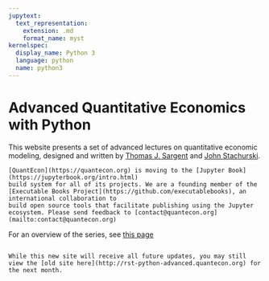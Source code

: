 ```yaml
---
jupytext:
  text_representation:
    extension: .md
    format_name: myst
kernelspec:
  display_name: Python 3
  language: python
  name: python3
---
```


# Advanced Quantitative Economics with Python

This website presents a set of advanced lectures on quantitative economic modeling, designed and written by
[Thomas J. Sargent](http://www.tomsargent.com/) and [John Stachurski](http://johnstachurski.net/).

```{admonition} News
[QuantEcon](https://quantecon.org) is moving to the [Jupyter Book](https://jupyterbook.org/intro.html)
build system for all of its projects. We are a founding member of the
[Executable Books Project](https://github.com/executablebooks), an international collaboration to
build open source tools that facilitate publishing using the Jupyter
ecosystem. Please send feedback to [contact@quantecon.org](mailto:contact@quantecon.org)
```

For an overview of the series, see [this page](https://quantecon.org/python-lectures/)

```{tableofcontents}
```

```{admonition} Previous website
While this new site will receive all future updates, you may still view the [old site here](http://rst-python-advanced.quantecon.org) for the next month.
```